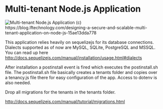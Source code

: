 # Multi-tenant Node.js Application

<img src="https://cdn-images-1.medium.com/max/1600/1*YJHmalZ71_3AekY06edhPg.png" alt="Multi-tenant Node.js Application">
(c) https://blog.lftechnology.com/designing-a-secure-and-scalable-multi-tenant-application-on-node-js-15ae13dda778

This application relies heavily on sequelizejs for its database connections. Dialects supported as of now are MySQL, SQLite, PostgreSQL and MSSQL. You can read up here http://docs.sequelizejs.com/manual/installation/usage.html#dialects

After installation a postinstall event is fired which executes the postinstall.sh file. The postinstall.sh file basically creates a tenants folder and copies over a tenancy.js file there for easy configuration of the app. Access to dotenv is also needed.

Drop all migrations for the tenants in the tenants folder.


http://docs.sequelizejs.com/manual/tutorial/migrations.html